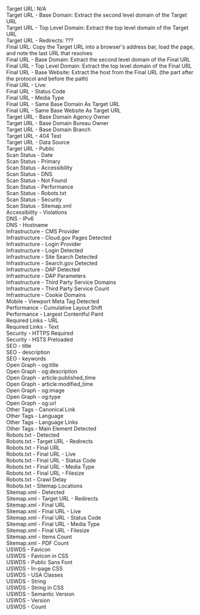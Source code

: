

Target URL: N/A  
Target URL - Base Domain: Extract the second level domain of the Target URL  
Target URL - Top Level Domain: Extract the top level domain of the Target URL   
Target URL - Redirects: ???  
Final URL: Copy the Target URL into a browser's address bar, load the page, and note the last URL that resolves  
Final URL - Base Domain: Extract the second level domain of the Final URL   
Final URL - Top Level Domain: Extract the top level domain of the Final URL  
Final URL - Base Website: Extract the host from the Final URL (the part after the protocol and before the path)   
Final URL - Live:   
Final URL - Status Code  
Final URL - Media Type  
Final URL - Same Base Domain As Target URL  
Final URL - Same Base Website As Target URL  
Target URL - Base Domain Agency Owner  
Target URL - Base Domain Bureau Owner  
Target URL - Base Domain Branch  
Target URL - 404 Test  
Target URL - Data Source  
Target URL - Public  
Scan Status - Date  
Scan Status - Primary  
Scan Status - Accessibility  
Scan Status - DNS  
Scan Status - Not Found  
Scan Status - Performance  
Scan Status - Robots.txt  
Scan Status - Security  
Scan Status - Sitemap.xml  
Accessibility - Violations  
DNS - IPv6  
DNS - Hostname  
Infrastructure - CMS Provider  
Infrastructure - Cloud.gov Pages Detected  
Infrastructure - Login Provider  
Infrastructure - Login Detected  
Infrastructure - Site Search Detected  
Infrastructure - Search.gov Detected  
Infrastructure - DAP Detected  
Infrastructure - DAP Parameters  
Infrastructure - Third Party Service Domains  
Infrastructure - Third Party Service Count  
Infrastructure - Cookie Domains  
Mobile - Viewport Meta Tag Detected  
Performance - Cumulative Layout Shift  
Performance - Largest Contentful Paint  
Required Links - URL  
Required Links - Text  
Security - HTTPS Required  
Security - HSTS Preloaded  
SEO - title  
SEO - description  
SEO - keywords  
Open Graph - og:title  
Open Graph - og:description  
Open Graph - article:published_time  
Open Graph - article:modified_time  
Open Graph - og:image  
Open Graph - og:type  
Open Graph - og:url  
Other Tags - Canonical Link  
Other Tags - Language  
Other Tags - Language Links  
Other Tags - Main Element Detected  
Robots.txt - Detected  
Robots.txt - Target URL - Redirects  
Robots.txt - Final URL  
Robots.txt - Final URL - Live  
Robots.txt - Final URL - Status Code  
Robots.txt - Final URL - Media Type  
Robots.txt - Final URL - Filesize  
Robots.txt - Crawl Delay  
Robots.txt - Sitemap Locations  
Sitemap.xml - Detected  
Sitemap.xml - Target URL - Redirects  
Sitemap.xml - Final URL  
Sitemap.xml - Final URL - Live  
Sitemap.xml - Final URL - Status Code  
Sitemap.xml - Final URL - Media Type  
Sitemap.xml - Final URL - Filesize  
Sitemap.xml - Items Count  
Sitemap.xml - PDF Count  
USWDS - Favicon  
USWDS - Favicon in CSS  
USWDS - Public Sans Font  
USWDS - In-page CSS  
USWDS - USA Classes  
USWDS - String  
USWDS - String in CSS  
USWDS - Semantic Version  
USWDS - Version  
USWDS - Count  
